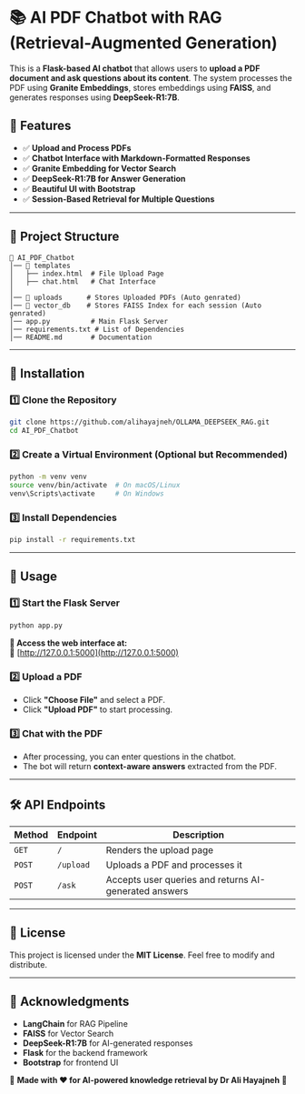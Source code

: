 # 📚 AI PDF Chatbot with RAG (Retrieval-Augmented Generation)

This is a **Flask-based AI chatbot** that allows users to **upload a PDF document and ask questions about its content**. The system processes the PDF using **Granite Embeddings**, stores embeddings using **FAISS**, and generates responses using **DeepSeek-R1:7B**.

## 🚀 Features

- ✅ **Upload and Process PDFs**
- ✅ **Chatbot Interface with Markdown-Formatted Responses**
- ✅ **Granite Embedding for Vector Search**
- ✅ **DeepSeek-R1:7B for Answer Generation**
- ✅ **Beautiful UI with Bootstrap**
- ✅ **Session-Based Retrieval for Multiple Questions**

---

## 📂 Project Structure

```
📂 AI_PDF_Chatbot
│── 📁 templates
│   ├── index.html  # File Upload Page
│   ├── chat.html   # Chat Interface
│
│── 📁 uploads      # Stores Uploaded PDFs (Auto genrated)
│── 📁 vector_db    # Stores FAISS Index for each session (Auto genrated)
│── app.py          # Main Flask Server
│── requirements.txt # List of Dependencies
│── README.md       # Documentation
```

---

## 🔧 Installation

### **1️⃣ Clone the Repository**
```bash
git clone https://github.com/alihayajneh/OLLAMA_DEEPSEEK_RAG.git
cd AI_PDF_Chatbot
```

### **2️⃣ Create a Virtual Environment (Optional but Recommended)**
```bash
python -m venv venv
source venv/bin/activate  # On macOS/Linux
venv\Scripts\activate     # On Windows
```

### **3️⃣ Install Dependencies**
```bash
pip install -r requirements.txt
```

---

## 🎯 Usage

### **1️⃣ Start the Flask Server**
```bash
python app.py
```
**📌 Access the web interface at:**  
🔗 [http://127.0.0.1:5000](http://127.0.0.1:5000)

### **2️⃣ Upload a PDF**
- Click **"Choose File"** and select a PDF.
- Click **"Upload PDF"** to start processing.

### **3️⃣ Chat with the PDF**
- After processing, you can enter questions in the chatbot.
- The bot will return **context-aware answers** extracted from the PDF.

---

## 🛠️ API Endpoints

| Method | Endpoint      | Description |
|--------|--------------|-------------|
| `GET`  | `/`          | Renders the upload page |
| `POST` | `/upload`    | Uploads a PDF and processes it |
| `POST` | `/ask`       | Accepts user queries and returns AI-generated answers |

---


## 📜 License
This project is licensed under the **MIT License**. Feel free to modify and distribute.

---



## 🌟 Acknowledgments
- **LangChain** for RAG Pipeline
- **FAISS** for Vector Search
- **DeepSeek-R1:7B** for AI-generated responses
- **Flask** for the backend framework
- **Bootstrap** for frontend UI

🔹 **Made with ❤️ for AI-powered knowledge retrieval by Dr Ali Hayajneh** 🚀 

